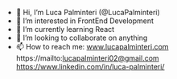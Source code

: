 - 👋 Hi, I’m Luca Palminteri (@LucaPalminteri)
- 👀 I’m interested in FrontEnd Development
- 🌱 I’m currently learning React
- 💞️ I’m looking to collaborate on anything
- 📫 How to reach me: www.lucapalminteri.com
                      https://mailto:lucapalminteri02@gmail.com
                      https://www.linkedin.com/in/luca-palminteri/

<!---
LucaPalminteri/LucaPalminteri is a ✨ special ✨ repository because its `README.md` (this file) appears on your GitHub profile.
You can click the Preview link to take a look at your changes.
--->
